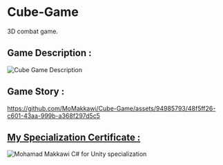 # Cube-Game
3D combat game.

## Game Description :
![Cube Game Description](https://github.com/MoMakkawi/Cube-Game/assets/94985793/b8289328-8e2a-401c-a8b0-c9c36aa7792a)

## Game Story :
https://github.com/MoMakkawi/Cube-Game/assets/94985793/48f5ff26-c601-43aa-999b-a368f297d5c5


 ## [My Specialization Certificate : ](https://www.coursera.org/account/accomplishments/specialization/C5U5H8MHF9D4)
![Mohamad Makkawi C# for  Unity specialization](https://github.com/MoMakkawi/Cube-Game/assets/94985793/2c48b020-1016-410b-bc82-69ae1b882167)
